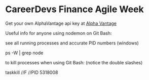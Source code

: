 <h1>CareerDevs Finance Agile Week</h1>
<p>Get your own AlphaVantage api key at <a href="https://www.alphavantage.co/">Alpha Vantage</a></p>




Useful info for anyone using nodemon on Git Bash:

see all running processes and accurate PID numbers (windows)

ps -W | grep node

to kill processes when using Git Bash: (notice the double slashes)

taskkill //F //PID 5318008
